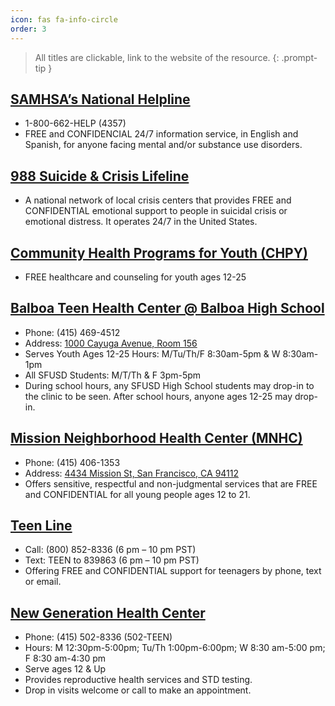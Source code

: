 ```yaml
---
icon: fas fa-info-circle
order: 3
---
```


> All titles are clickable, link to the website of the resource.
{: .prompt-tip }

## **[SAMHSA’s National Helpline](https://www.samhsa.gov/find-help/national-helpline)**
- 1-800-662-HELP (4357)
- FREE and CONFIDENCIAL 24/7 information service, in English and Spanish, for anyone facing mental and/or substance use disorders.

## **[988 Suicide & Crisis Lifeline](https://988lifeline.org/current-events/the-lifeline-and-988/)**
- A national network of local crisis centers that provides FREE and CONFIDENTIAL emotional support to people in suicidal crisis or emotional distress. It operates 24/7 in the United States.

## **[Community Health Programs for Youth (CHPY)](https://www.sfdph.org/dph/files/CHPY-PocketBrochure.pdf)**
- FREE healthcare and counseling for youth ages 12-25

## **[Balboa Teen Health Center @ Balboa High School](https://sf.gov/location/balboa-teen-health-center)**
- Phone: (415) 469-4512
- Address: [1000 Cayuga Avenue, Room 156](https://goo.gl/maps/D5YwcDZ5w7dxwKyo9)
- Serves Youth Ages 12-25 Hours: M/Tu/Th/F 8:30am-5pm & W 8:30am-1pm
- All SFUSD Students: M/T/Th & F 3pm-5pm
- During school hours, any SFUSD High School students may drop-in to the clinic to be seen. After school hours, anyone ages 12-25 may drop-in.

## **[Mission Neighborhood Health Center (MNHC)](https://www.mnhc.org/medical-services-categories/san-francisco-teen-clinic/)**
- Phone: (415) 406-1353
- Address: [4434 Mission St, San Francisco, CA 94112](https://goo.gl/maps/iXtb887fmn4Xb4vc8)
- Offers sensitive, respectful and non-judgmental services that are FREE and CONFIDENTIAL for all young people ages 12 to 21.

## **[Teen Line](https://www.teenline.org/)**
- Call: (800) 852-8336 (6 pm – 10 pm PST)
- Text: TEEN to 839863 (6 pm – 10 pm PST)
- Offering FREE and CONFIDENTIAL support for teenagers by phone, text or email.

## **[New Generation Health Center](https://newgen.ucsf.edu/)**
- Phone: (415) 502-8336 (502-TEEN)
- Hours: M 12:30pm-5:00pm; Tu/Th 1:00pm-6:00pm; W 8:30 am-5:00 pm; F 8:30 am-4:30 pm
- Serve ages 12 & Up
- Provides reproductive health services and STD testing.
- Drop in visits welcome or call to make an appointment.
